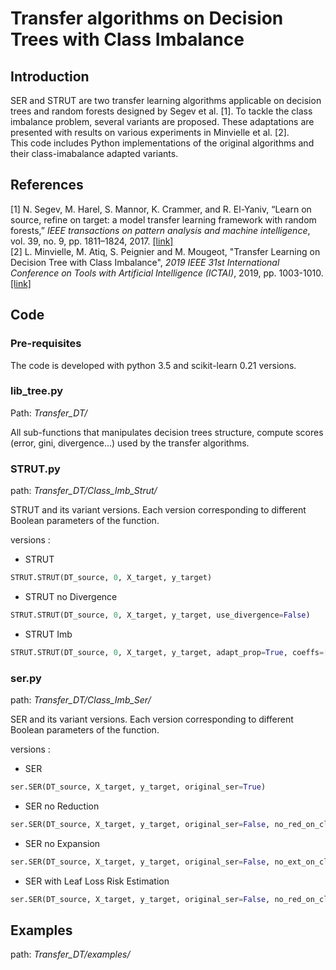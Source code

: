 # Transfer algorithms on Decision Trees with Class Imbalance


## Introduction

SER and STRUT are two transfer learning algorithms applicable on decision trees and random forests designed by Segev et al. [1].
To tackle the class imbalance problem, several variants are proposed. These adaptations are presented with results on various experiments in Minvielle et al. [2].  
This code includes Python implementations of the original algorithms and their
class-imabalance adapted variants.

## References

[1] N. Segev, M. Harel, S. Mannor, K. Crammer, and R. El-Yaniv, “Learn on  source,  refine  on  target:  a  model  transfer  learning  framework  with random  forests,” *IEEE  transactions  on  pattern  analysis  and  machine intelligence*, vol. 39, no. 9, pp. 1811–1824, 2017.
[[link]](https://ieeexplore.ieee.org/document/7592407)  
[2] L. Minvielle, M. Atiq, S. Peignier and M. Mougeot, "Transfer Learning on Decision Tree with Class Imbalance", *2019 IEEE 31st International Conference on Tools with Artificial Intelligence (ICTAI)*, 2019, pp. 1003-1010.
[[link]](https://ieeexplore.ieee.org/document/8995296)

## Code

### Pre-requisites

The code is developed with python 3.5 and scikit-learn 0.21 versions.

### lib_tree.py

Path: *Transfer_DT/*


All sub-functions that manipulates decision trees structure, compute scores (error, gini, divergence...) used by the transfer algorithms.

### STRUT.py

path: *Transfer_DT/Class_Imb_Strut/*

STRUT and its variant versions. Each version corresponding to different Boolean parameters  of the function.

versions : 

* STRUT
```python
STRUT.STRUT(DT_source, 0, X_target, y_target)
```

* STRUT no Divergence
```python
STRUT.STRUT(DT_source, 0, X_target, y_target, use_divergence=False)
```

* STRUT Imb
```python
STRUT.STRUT(DT_source, 0, X_target, y_target, adapt_prop=True, coeffs=[0.95,0.05])
```



### ser.py

path: *Transfer_DT/Class_Imb_Ser/*


SER and its variant versions. Each version corresponding to different Boolean parameters   of the function.

versions : 

* SER
```python
ser.SER(DT_source, X_target, y_target, original_ser=True)
```

* SER no Reduction
```python
ser.SER(DT_source, X_target, y_target, original_ser=False, no_red_on_cl=True, cl_no_red=[1])
```

* SER no Expansion
```python
ser.SER(DT_source, X_target, y_target, original_ser=False, no_ext_on_cl=True, cl_no_ext=[1])
```


* SER with Leaf Loss Risk Estimation
```python
ser.SER(DT_source, X_target, y_target, original_ser=False, no_red_on_cl=True, cl_no_red=[1], leaf_loss_quantify=True, leaf_loss_threshold=0.5) 
```



## Examples

path: *Transfer_DT/examples/*

